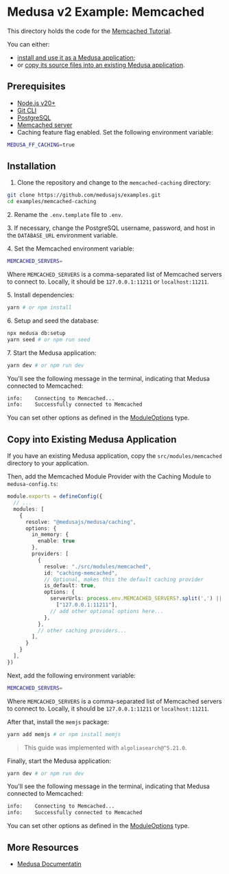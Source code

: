 # Medusa v2 Example: Memcached

This directory holds the code for the [Memcached Tutorial](https://docs.medusajs.com/resources/infrastructure-modules/caching/guides/memcached).

You can either:

- [install and use it as a Medusa application](#installation);
- or [copy its source files into an existing Medusa application](#copy-into-existing-medusa-application).

## Prerequisites

- [Node.js v20+](https://nodejs.org/en/download)
- [Git CLI](https://git-scm.com/downaloads)
- [PostgreSQL](https://www.postgresql.org/download/)
- [Memcached server](https://memcached.org/)
- Caching feature flag enabled. Set the following environment variable:

```bash
MEDUSA_FF_CACHING=true
```

## Installation

1. Clone the repository and change to the `memcached-caching` directory:

```bash
git clone https://github.com/medusajs/examples.git
cd examples/memcached-caching
```

2\. Rename the `.env.template` file to `.env`.

3\. If necessary, change the PostgreSQL username, password, and host in the `DATABASE_URL` environment variable.

4\. Set the Memcached environment variable:

```bash
MEMCACHED_SERVERS=
```

Where `MEMCACHED_SERVERS` is a comma-separated list of Memcached servers to connect to. Locally, it should be `127.0.0.1:11211` or `localhost:11211`.

5\. Install dependencies:

```bash
yarn # or npm install
```

6\. Setup and seed the database:

```bash
npx medusa db:setup
yarn seed # or npm run seed
```

7\. Start the Medusa application:

```bash
yarn dev # or npm run dev
```

You'll see the following message in the terminal, indicating that Medusa connected to Memcached:

```bash
info:    Connecting to Memcached...
info:    Successfully connected to Memcached
```

You can set other options as defined in the [ModuleOptions](./src/modules/memcached/loaders/connection.ts) type.

## Copy into Existing Medusa Application

If you have an existing Medusa application, copy the `src/modules/memcached` directory to your application.

Then, add the Memcached Module Provider with the Caching Module to `medusa-config.ts`:

```ts
module.exports = defineConfig({
  // ...
  modules: [
    {
      resolve: "@medusajs/medusa/caching",
      options: {
        in_memory: {
          enable: true
        },
        providers: [
          {
            resolve: "./src/modules/memcached",
            id: "caching-memcached",
            // Optional, makes this the default caching provider
            is_default: true,
            options: {
              serverUrls: process.env.MEMCACHED_SERVERS?.split(',') || 
                ["127.0.0.1:11211"],
              // add other optional options here...
            },
          },
          // other caching providers...
        ],
      }
    }
  ],
})
```

Next, add the following environment variable:

```bash
MEMCACHED_SERVERS=
```

Where `MEMCACHED_SERVERS` is a comma-separated list of Memcached servers to connect to. Locally, it should be `127.0.0.1:11211` or `localhost:11211`.

After that, install the `memjs` package:

```bash
yarn add memjs # or npm install memjs
```

> This guide was implemented with `algoliasearch@^5.21.0`.

Finally, start the Medusa application:

```bash
yarn dev # or npm run dev
```

You'll see the following message in the terminal, indicating that Medusa connected to Memcached:

```bash
info:    Connecting to Memcached...
info:    Successfully connected to Memcached
```

You can set other options as defined in the [ModuleOptions](./src/modules/memcached/loaders/connection.ts) type.

## More Resources

- [Medusa Documentatin](https://docs.medusajs.com)
